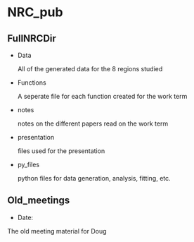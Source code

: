 # NRC_pub
## FullNRCDir
* Data
  
  All of the generated data for the 8 regions studied
* Functions
  
  A seperate file for each function created for the work term
* notes
  
  notes on the different papers read on the work term
* presentation
  
  files used for the presentation
* py_files
  
  python files for data generation, analysis, fitting, etc.

## Old_meetings
* Date:

The old meeting material for Doug
